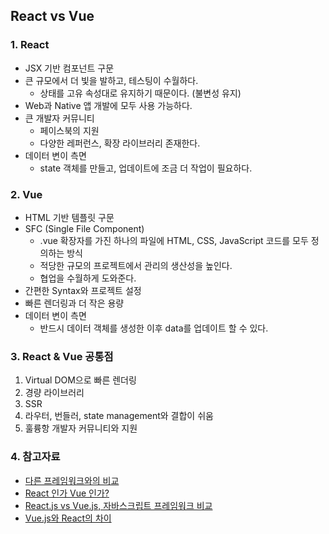 ## React vs Vue

### 1. React

- JSX 기반 컴포넌트 구문
- 큰 규모에서 더 빛을 발하고, 테스팅이 수월하다.
  - 상태를 고유 속성대로 유지하기 때문이다. (불변성 유지)
- Web과 Native 앱 개발에 모두 사용 가능하다.
- 큰 개발자 커뮤니티
  - 페이스북의 지원
  - 다양한 레퍼런스, 확장 라이브러리 존재한다.
- 데이터 변이 측면
  - state 객체를 만들고, 업데이트에 조금 더 작업이 필요하다.

### 2. Vue

- HTML 기반 템플릿 구문
- SFC (Single File Component)
  - .vue 확장자를 가진 하나의 파일에 HTML, CSS, JavaScript 코드를 모두 정의하는 방식
  - 적당한 규모의 프로젝트에서 관리의 생산성을 높인다.
  - 협업을 수월하게 도와준다.
- 간편한 Syntax와 프로젝트 설정
- 빠른 렌더링과 더 작은 용량
- 데이터 변이 측면
  - 반드시 데이터 객체를 생성한 이후 data를 업데이트 할 수 있다.

### 3. React & Vue 공통점

1. Virtual DOM으로 빠른 렌더링
2. 경량 라이브러리
3. SSR
4. 라우터, 번들러, state management와 결합이 쉬움
5. 훌륭항 개발자 커뮤니티와 지원

### 4. 참고자료

- [다른 프레임워크와의 비교](https://kr.vuejs.org/v2/guide/comparison.html)
- [React 인가 Vue 인가?](https://joshua1988.github.io/web_dev/vue-or-react/)
- [React.js vs Vue.js, 자바스크립트 프레임워크 비교](http://library.gabia.com/contents/infrahosting/8284)
- [Vue.js와 React의 차이](https://gyoogle.dev/blog/web-knowledge/Vue.js%EC%99%80%20React%EC%9D%98%20%EC%B0%A8%EC%9D%B4.html)